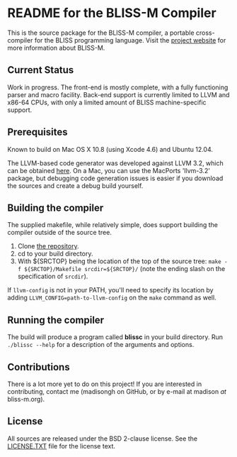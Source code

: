 README for the BLISS-M Compiler
===============================

This is the source package for the BLISS-M compiler, a portable
cross-compiler for the BLISS programming language.
Visit the [project website](http://madisongh.github.com/blissc)
for more information about BLISS-M.

Current Status
--------------

Work in progress.   The front-end is mostly complete, with a fully
functioning parser and macro facility.  Back-end support is currently
limited to LLVM and x86-64 CPUs, with only a limited amount of BLISS
machine-specific support.

Prerequisites
-------------

Known to build on Mac OS X 10.8 (using Xcode 4.6) and Ubuntu 12.04.

The LLVM-based code generator was developed against LLVM 3.2, which
can be obtained [here](http://llvm.org/releases/download.html#3.2).
On a Mac, you can use the MacPorts 'llvm-3.2' package, but debugging
code generation issues is easier if you download the sources and
create a debug build yourself.

Building the compiler
---------------------

The supplied makefile, while relatively simple, does support building
the compiler outside of the source tree.

1. Clone [the repository](https://github.com/madisongh/blissc.git).
2. cd to your build directory.
3. With ${SRCTOP} being the location of the top of the source tree:
   `make -f ${SRCTOP}/Makefile srcdir=${SRCTOP}/` (note the ending
   slash on the specification of `srcdir`).

If `llvm-config` is not in your PATH, you'll need to specify its
location by adding `LLVM_CONFIG=path-to-llvm-config` on the `make`
command as well.

Running the compiler
--------------------

The build will produce a program called **blissc** in your build
directory.  Run `./blissc --help` for a description of the arguments
and options.

Contributions
-------------

There is a lot more yet to do on this project!  If you are interested
in contributing, contact me (madisongh on GitHub, or by e-mail at
madison _at_ bliss-m.org).

License
-------
All sources are released under the BSD 2-clause license.  See the
[LICENSE.TXT](https://github.com/madisongh/blissc/blob/master/LICENSE.TXT)
file for the license text.
